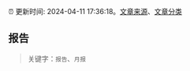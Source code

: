 :alarm_clock: 更新时间: 2024-04-11 17:36:18。[文章来源](/README.md)、[文章分类](/TAGS.md)

## 报告


> 关键字：`报告`、`月报`



